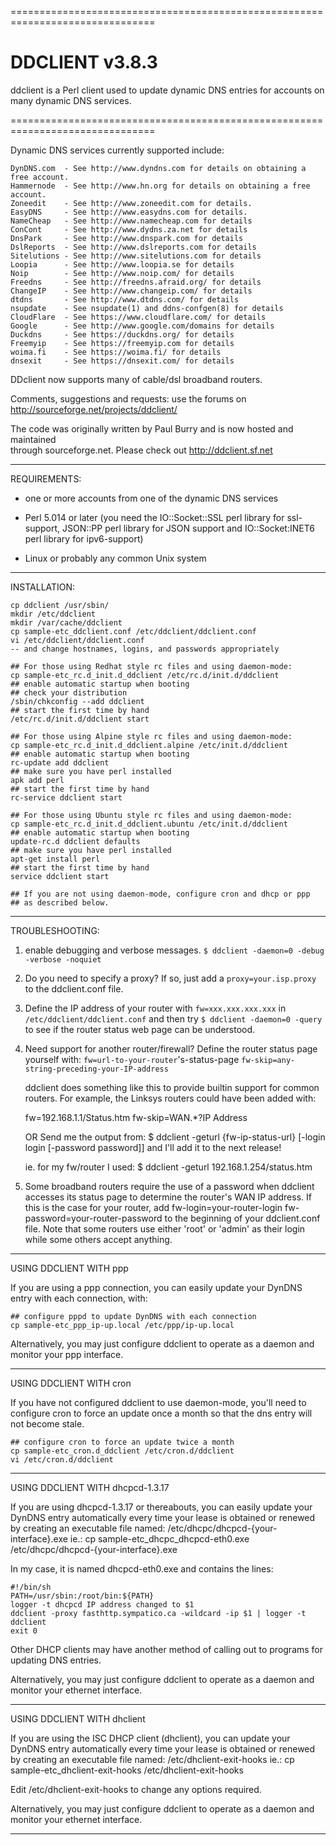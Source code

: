 ===============================================================================
# DDCLIENT v3.8.3

ddclient is a Perl client used to update dynamic DNS entries for accounts
on many dynamic DNS services.

===============================================================================

Dynamic DNS services currently supported include:

    DynDNS.com  - See http://www.dyndns.com for details on obtaining a free account.
    Hammernode  - See http://www.hn.org for details on obtaining a free account.
    Zoneedit    - See http://www.zoneedit.com for details.
    EasyDNS     - See http://www.easydns.com for details.
    NameCheap   - See http://www.namecheap.com for details
    ConCont     - See http://www.dydns.za.net for details
    DnsPark     - See http://www.dnspark.com for details
    DslReports  - See http://www.dslreports.com for details
    Sitelutions - See http://www.sitelutions.com for details
    Loopia      - See http://www.loopia.se for details
    Noip        - See http://www.noip.com/ for details
    Freedns     - See http://freedns.afraid.org/ for details
    ChangeIP    - See http://www.changeip.com/ for details
    dtdns       - See http://www.dtdns.com/ for details
    nsupdate    - See nsupdate(1) and ddns-confgen(8) for details
    CloudFlare  - See https://www.cloudflare.com/ for details
    Google      - See http://www.google.com/domains for details
    Duckdns     - See https://duckdns.org/ for details
    Freemyip    - See https://freemyip.com for details
    woima.fi    - See https://woima.fi/ for details
	dnsexit		- See https://dnsexit.com/ for details

DDclient now supports many of cable/dsl broadband routers. 

Comments, suggestions and requests: use the forums on 
	http://sourceforge.net/projects/ddclient/

The code was originally written by Paul Burry and is now hosted and maintained  
through sourceforge.net. Please check out http://ddclient.sf.net

-------------------------------------------------------------------------------
REQUIREMENTS:

- one or more accounts from one of the dynamic DNS services

- Perl 5.014 or later
  (you need the IO::Socket::SSL perl library for ssl-support,
  JSON::PP perl library for JSON support and
  IO::Socket:INET6 perl library for ipv6-support)

- Linux or probably any common Unix system

-------------------------------------------------------------------------------
INSTALLATION:

    cp ddclient /usr/sbin/
    mkdir /etc/ddclient
    mkdir /var/cache/ddclient
    cp sample-etc_ddclient.conf /etc/ddclient/ddclient.conf
    vi /etc/ddclient/ddclient.conf
    -- and change hostnames, logins, and passwords appropriately

    ## For those using Redhat style rc files and using daemon-mode:
    cp sample-etc_rc.d_init.d_ddclient /etc/rc.d/init.d/ddclient
    ## enable automatic startup when booting
    ## check your distribution
    /sbin/chkconfig --add ddclient
    ## start the first time by hand
    /etc/rc.d/init.d/ddclient start

    ## For those using Alpine style rc files and using daemon-mode:
    cp sample-etc_rc.d_init.d_ddclient.alpine /etc/init.d/ddclient
    ## enable automatic startup when booting
    rc-update add ddclient
    ## make sure you have perl installed 
    apk add perl
    ## start the first time by hand
    rc-service ddclient start
    
    ## For those using Ubuntu style rc files and using daemon-mode:
    cp sample-etc_rc.d_init.d_ddclient.ubuntu /etc/init.d/ddclient
    ## enable automatic startup when booting
    update-rc.d ddclient defaults
    ## make sure you have perl installed 
    apt-get install perl
    ## start the first time by hand
    service ddclient start

    ## If you are not using daemon-mode, configure cron and dhcp or ppp
    ## as described below.

-------------------------------------------------------------------------------
TROUBLESHOOTING:

  1. enable debugging and verbose messages.
	 ``$ ddclient -daemon=0 -debug -verbose -noquiet``

  2. Do you need to specify a proxy?
     If so, just add a
	``proxy=your.isp.proxy``
     to the ddclient.conf file.

  3. Define the IP address of your router with ``fw=xxx.xxx.xxx.xxx`` in
     ``/etc/ddclient/ddclient.conf`` and then try
    	``$ ddclient -daemon=0 -query``
     to see if the router status web page can be understood.

  4. Need support for another router/firewall?
     Define the router status page yourself with:
	``fw=url-to-your-router``'s-status-page
	``fw-skip=any-string-preceding-your-IP-address``

     ddclient does something like this to provide builtin support for 
     common routers.
     For example, the Linksys routers could have been added with:
     
        fw=192.168.1.1/Status.htm
	    fw-skip=WAN.*?IP Address

     OR
     Send me the output from:
      $ ddclient -geturl {fw-ip-status-url} [-login login [-password password]]
     and I'll add it to the next release!

     ie. for my fw/router I used:
	$ ddclient -geturl 192.168.1.254/status.htm

  5. Some broadband routers require the use of a password when ddclient
     accesses its status page to determine the router's WAN IP address.
     If this is the case for your router, add
	fw-login=your-router-login
	fw-password=your-router-password
     to the beginning of your ddclient.conf file.
     Note that some routers use either 'root' or 'admin' as their login
     while some others accept anything.

-------------------------------------------------------------------------------
USING DDCLIENT WITH ppp

If you are using a ppp connection, you can easily update your DynDNS
entry with each connection, with:

    ## configure pppd to update DynDNS with each connection
    cp sample-etc_ppp_ip-up.local /etc/ppp/ip-up.local

Alternatively, you may just configure ddclient to operate as a daemon
and monitor your ppp interface.

-------------------------------------------------------------------------------
USING DDCLIENT WITH cron

If you have not configured ddclient to use daemon-mode, you'll need to
configure cron to force an update once a month so that the dns entry will
not become stale.

    ## configure cron to force an update twice a month
    cp sample-etc_cron.d_ddclient /etc/cron.d/ddclient
    vi /etc/cron.d/ddclient

-------------------------------------------------------------------------------
USING DDCLIENT WITH dhcpcd-1.3.17

If you are using dhcpcd-1.3.17 or thereabouts, you can easily update
your DynDNS entry automatically every time your lease is obtained
or renewed by creating an executable file named:
    /etc/dhcpc/dhcpcd-{your-interface}.exe
ie.:
    cp sample-etc_dhcpc_dhcpcd-eth0.exe /etc/dhcpc/dhcpcd-{your-interface}.exe

In my case, it is named dhcpcd-eth0.exe and contains the lines:

    #!/bin/sh
    PATH=/usr/sbin:/root/bin:${PATH}
    logger -t dhcpcd IP address changed to $1
    ddclient -proxy fasthttp.sympatico.ca -wildcard -ip $1 | logger -t ddclient 
    exit 0

Other DHCP clients may have another method of calling out to programs
for updating DNS entries. 

Alternatively, you may just configure ddclient to operate as a daemon
and monitor your ethernet interface.

-------------------------------------------------------------------------------
USING DDCLIENT WITH dhclient

If you are using the ISC DHCP client (dhclient), you can update 
your DynDNS entry automatically every time your lease is obtained
or renewed by creating an executable file named:
    /etc/dhclient-exit-hooks
ie.:
    cp sample-etc_dhclient-exit-hooks /etc/dhclient-exit-hooks

Edit /etc/dhclient-exit-hooks to change any options required.

Alternatively, you may just configure ddclient to operate as a daemon
and monitor your ethernet interface.

-------------------------------------------------------------------------------

